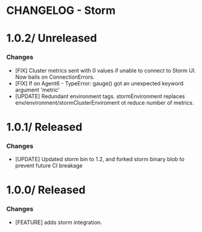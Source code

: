 # CHANGELOG - Storm

1.0.2/ Unreleased
=================

### Changes

* [FIX] Cluster metrics sent with 0 values if unable to connect to Storm UI. Now bails on ConnectionErrors.
* [FIX] If on Agent6 - TypeError: gauge() got an unexpected keyword argument 'metric'
* [UPDATE] Redundant environment tags. stormEnvironment replaces env/environment/stormClusterEnviroment ot reduce number of metrics.

1.0.1/ Released
=================

### Changes

* [UPDATE] Updated storm bin to 1.2, and forked storm binary blob to prevent future CI breakage

1.0.0/ Released
=================

### Changes

* [FEATURE] adds storm integration.
